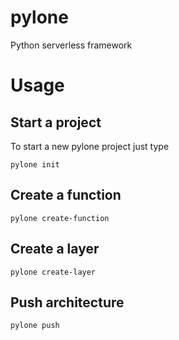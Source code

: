 # pylone
Python serverless framework

# Usage

## Start a project

To start a new pylone project just type 
```
pylone init
```
## Create a function

```
pylone create-function
```

## Create a layer

```
pylone create-layer
```

## Push architecture

```
pylone push
```